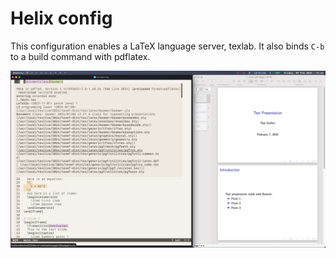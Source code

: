 # Helix config

This configuration enables a LaTeX language server, texlab. It also binds `C-b` to a build command with pdflatex.

![latex in helix example](./latex.png)
